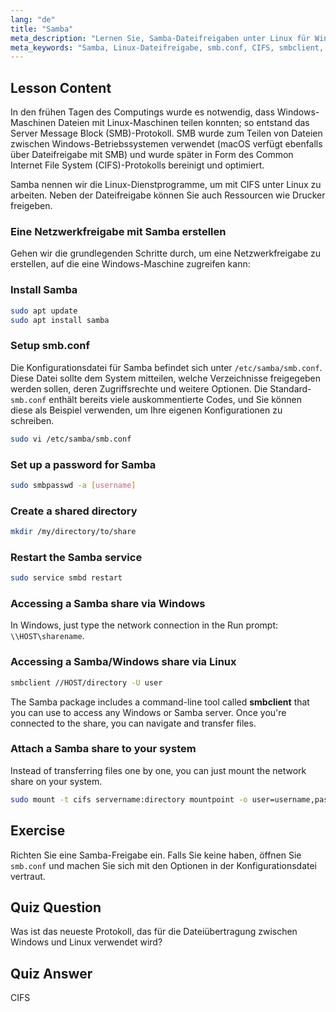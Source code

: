 ```yaml
---
lang: "de"
title: "Samba"
meta_description: "Lernen Sie, Samba-Dateifreigaben unter Linux für Windows und macOS einzurichten. Dieser Anfängerleitfaden behandelt Installation, Konfiguration und den Zugriff auf Freigaben. Legen Sie los!"
meta_keywords: "Samba, Linux-Dateifreigabe, smb.conf, CIFS, smbclient, Linux-Tutorial, Anfängerleitfaden"
---
```


## Lesson Content

In den frühen Tagen des Computings wurde es notwendig, dass Windows-Maschinen Dateien mit Linux-Maschinen teilen konnten; so entstand das Server Message Block (SMB)-Protokoll. SMB wurde zum Teilen von Dateien zwischen Windows-Betriebssystemen verwendet (macOS verfügt ebenfalls über Dateifreigabe mit SMB) und wurde später in Form des Common Internet File System (CIFS)-Protokolls bereinigt und optimiert.

Samba nennen wir die Linux-Dienstprogramme, um mit CIFS unter Linux zu arbeiten. Neben der Dateifreigabe können Sie auch Ressourcen wie Drucker freigeben.

### Eine Netzwerkfreigabe mit Samba erstellen

Gehen wir die grundlegenden Schritte durch, um eine Netzwerkfreigabe zu erstellen, auf die eine Windows-Maschine zugreifen kann:

### Install Samba

```bash
sudo apt update
sudo apt install samba
```

### Setup smb.conf

Die Konfigurationsdatei für Samba befindet sich unter `/etc/samba/smb.conf`. Diese Datei sollte dem System mitteilen, welche Verzeichnisse freigegeben werden sollen, deren Zugriffsrechte und weitere Optionen. Die Standard-`smb.conf` enthält bereits viele auskommentierte Codes, und Sie können diese als Beispiel verwenden, um Ihre eigenen Konfigurationen zu schreiben.

```bash
sudo vi /etc/samba/smb.conf
```

### Set up a password for Samba

```bash
sudo smbpasswd -a [username]
```

### Create a shared directory

```bash
mkdir /my/directory/to/share
```

### Restart the Samba service

```bash
sudo service smbd restart
```

### Accessing a Samba share via Windows

In Windows, just type the network connection in the Run prompt: `\\HOST\sharename`.

### Accessing a Samba/Windows share via Linux

```bash
smbclient //HOST/directory -U user
```

The Samba package includes a command-line tool called **smbclient** that you can use to access any Windows or Samba server. Once you're connected to the share, you can navigate and transfer files.

### Attach a Samba share to your system

Instead of transferring files one by one, you can just mount the network share on your system.

```bash
sudo mount -t cifs servername:directory mountpoint -o user=username,pass=password
```

## Exercise

Richten Sie eine Samba-Freigabe ein. Falls Sie keine haben, öffnen Sie `smb.conf` und machen Sie sich mit den Optionen in der Konfigurationsdatei vertraut.

## Quiz Question

Was ist das neueste Protokoll, das für die Dateiübertragung zwischen Windows und Linux verwendet wird?

## Quiz Answer

CIFS
